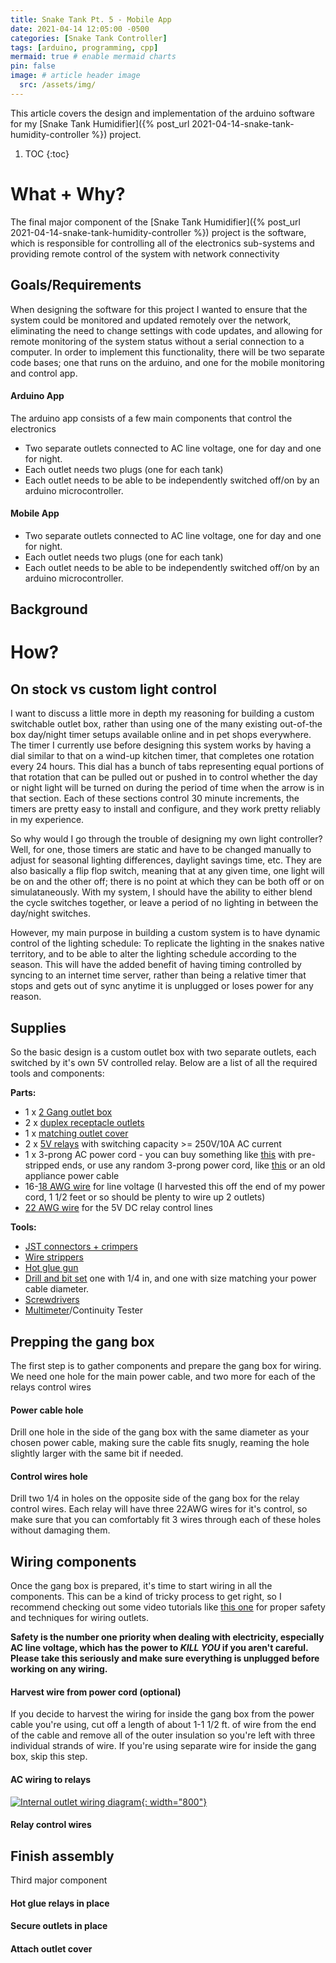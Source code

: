 ```yaml
---
title: Snake Tank Pt. 5 - Mobile App
date: 2021-04-14 12:05:00 -0500
categories: [Snake Tank Controller]
tags: [arduino, programming, cpp]
mermaid: true # enable mermaid charts
pin: false
image: # article header image
  src: /assets/img/
---
```


This article covers the design and implementation of the arduino software for my [Snake Tank Humidifier]({% post_url 2021-04-14-snake-tank-humidity-controller %}) project.

1. TOC
{:toc}

# What + Why?
The final major component of the [Snake Tank Humidifier]({% post_url 2021-04-14-snake-tank-humidity-controller %}) project is the software, which is responsible for controlling all of the electronics sub-systems and providing remote control of the system with network connectivity

## Goals/Requirements
When designing the software for this project I wanted to ensure that the system could be monitored and updated remotely over the network, eliminating the need to change settings with code updates, and allowing for remote monitoring of the system status without a serial connection to a computer. In order to implement this functionality, there will be two separate code bases; one that runs on the arduino, and one for the mobile monitoring and control app.

#### Arduino App
The arduino app consists of a few main components that control the electronics 
- Two separate outlets connected to AC line voltage, one for day and one for night.
- Each outlet needs two plugs (one for each tank)
- Each outlet needs to be able to be independently switched off/on by an arduino microcontroller.

#### Mobile App
- Two separate outlets connected to AC line voltage, one for day and one for night.
- Each outlet needs two plugs (one for each tank)
- Each outlet needs to be able to be independently switched off/on by an arduino microcontroller.

## Background

# How?

## On stock vs custom light control
I want to discuss a little more in depth my reasoning for building a custom switchable outlet box, rather than using one of the many existing out-of-the box day/night timer setups available online and in pet shops everywhere. The timer I currently use before designing this system works by having a dial similar to that on a wind-up kitchen timer, that completes one rotation every 24 hours. This dial has a bunch of tabs representing equal portions of that rotation that can be pulled out or pushed in to control whether the day or night light will be turned on during the period of time when the arrow is in that section. Each of these sections control 30 minute increments, the timers are pretty easy to install and configure, and they work pretty reliably in my experience.

So why would I go through the trouble of designing my own light controller? Well, for one, those timers are static and have to be changed manually to adjust for seasonal lighting differences, daylight savings time, etc. They are also basically a flip flop switch, meaning that at any given time, one light will be on and the other off; there is no point at which they can be both off or on simulataneously. With my system, I should have the ability to either blend the cycle switches together, or leave a period of no lighting in between the day/night switches.

However, my main purpose in building a custom system is to have dynamic control of the lighting schedule: To replicate the lighting in the snakes native territory, and to be able to alter the lighting schedule according to the season. This will have the added benefit of having timing controlled by syncing to an internet time server, rather than being a relative timer that stops and gets out of sync anytime it is unplugged or loses power for any reason.

## Supplies

So the basic design is a custom outlet box with two separate outlets, each switched by it's own 5V controlled relay. Below are a list of all the required tools and components:

**Parts:**
- 1 x [2 Gang outlet box](https://amzn.to/3avaEKp)
- 2 x [duplex receptacle outlets](https://amzn.to/3tGOpso)
- 1 x [matching outlet cover](https://amzn.to/32B9sR9)
- 2 x [5V relays](https://amzn.to/3auTcp3) with switching capacity >= 250V/10A AC current
- 1 x 3-prong AC power cord - you can buy something like [this](https://amzn.to/3nhqWM4) with pre-stripped ends, or use any random 3-prong power cord, like [this](https://amzn.to/2Pbm3Y9) or an old appliance power cable
- 16-[18 AWG wire](https://amzn.to/3av1s8M) for line voltage (I harvested this off the end of my power cord, 1 1/2 feet or so should be plenty to wire up 2 outlets)
- [22 AWG wire](https://amzn.to/32BTeHw) for the 5V DC relay control lines

**Tools:**
- [JST connectors + crimpers](https://amzn.to/3tHIhQv)
- [Wire strippers](https://amzn.to/3sFHGNV)
- [Hot glue gun](https://amzn.to/3dE4klC)
- [Drill and bit set](https://amzn.to/3dD5zRW) one with 1/4 in, and one with size matching your power cable diameter.
- [Screwdrivers](https://amzn.to/3tGSxbS)
- [Multimeter]()/Continuity Tester

## Prepping the gang box
The first step is to gather components and prepare the gang box for wiring. We need one hole for the main power cable, and two more for each of the relays control wires

#### Power cable hole
Drill one hole in the side of the gang box with the same diameter as your chosen power cable, making sure the cable fits snugly, reaming the hole slightly larger with the same bit if needed.
#### Control wires hole
Drill two 1/4 in holes on the opposite side of the gang box for the relay control wires. Each relay will have three 22AWG wires for it's control, so make sure that you can comfortably fit 3 wires through each of these holes without damaging them.

## Wiring components
Once the gang box is prepared, it's time to start wiring in all the components. This can be a kind of tricky process to get right, so I recommend checking out some video tutorials like [this one](https://youtu.be/UwGoU3XVpnI) for proper safety and techniques for wiring outlets.

**Safety is the number one priority when dealing with electricity, especially AC line voltage, which has the power to *KILL YOU* if you aren't careful. Please take this seriously and make sure everything is unplugged before working on any wiring.**

#### Harvest wire from power cord (optional)
If you decide to harvest the wiring for inside the gang box from the power cable you're using, cut off a length of about 1-1 1/2 ft. of wire from the end of the cable and remove all of the outer insulation so you're left with three individual strands of wire. If you're using separate wire for inside the gang box, skip this step.

#### AC wiring to relays
[![Internal outlet wiring diagram](/assets/img/humidifier/light-wiring-diagram.png){: width="800"}](/assets/img/humidifier/light-wiring-diagram.png)

#### Relay control wires

## Finish assembly
Third major component

#### Hot glue relays in place
#### Secure outlets in place
#### Attach outlet cover
